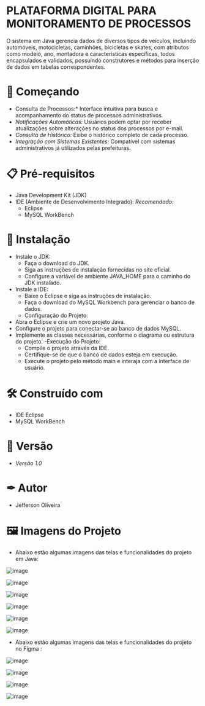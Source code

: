 # PLATAFORMA DIGITAL PARA MONITORAMENTO DE PROCESSOS

O sistema em Java gerencia dados de diversos tipos de veículos, incluindo automóveis, motocicletas, caminhões, bicicletas e skates, com atributos como modelo, ano, montadora e características específicas, todos encapsulados e validados, possuindo construtores e métodos para inserção de dados em tabelas correspondentes. 

# 🚀 Começando 

- Consulta de Processos:* Interface intuitiva para busca e acompanhamento do status de processos administrativos.
- *Notificações Automáticas:* Usuários podem optar por receber atualizações sobre alterações no status dos processos por e-mail.
- *Consulta de Histórico:* Exibe o histórico completo de cada processo.
- *Integração com Sistemas Existentes:* Compatível com sistemas administrativos já utilizados pelas prefeituras.
                   
 # 📋 Pré-requisitos 
 
 - Java Development Kit (JDK)
 -  IDE (Ambiente de Desenvolvimento Integrado):
     *Recomendado:*
    - Eclipse
    - MySQL WorkBench
   
# 🔧 Instalação 

- Instale o JDK:
    - Faça o download do JDK.
    - Siga as instruções de instalação fornecidas no site oficial.
    - Configure a variável de ambiente JAVA_HOME para o caminho do JDK instalado.
- Instale a IDE:
    - Baixe o Eclipse e siga as instruções de instalação.
    - Faça o download do MySQL Workbench para gerenciar o banco de dados.
    - Configuração do Projeto:
- Abra o Eclipse e crie um novo projeto Java.
- Configure o projeto para conectar-se ao banco de dados MySQL.
- Implemente as classes necessárias, conforme o diagrama ou estrutura do projeto.
-Execução do Projeto:
    - Compile o projeto através da IDE.
    - Certifique-se de que o banco de dados esteja em execução.
    - Execute o projeto pelo método main e interaja com a interface de usuário.

# 🛠 Construído com 

- IDE Eclipse
- MySQL WorkBench
  
# 📌 Versão

- *Versão 1.0*
  
# ✒ Autor 

- Jefferson Oliveira
  
# 🖼️ Imagens do Projeto

- Abaixo estão algumas imagens das telas e funcionalidades do projeto em Java:
  
![image](https://github.com/user-attachments/assets/e307e1e7-ee14-4f39-9825-b2a89924057e)

![image](https://github.com/user-attachments/assets/3c392037-0a6a-4fef-acf1-0894ad69e1c3)

![image](https://github.com/user-attachments/assets/4a90767e-9ea3-4a01-bdf8-ad05f368c93f)

![image](https://github.com/user-attachments/assets/02e3271d-204f-4ac0-96dc-68198ca27bad)

![image](https://github.com/user-attachments/assets/45d75f97-370a-4b18-9e44-13279cd5ff7f)

![image](https://github.com/user-attachments/assets/a50097d0-d2f3-475b-8df6-2aac10cf4398)

- Abaixo estão algumas imagens das telas e funcionalidades do projeto no Figma :
  
![image](https://github.com/user-attachments/assets/44196d15-c3dd-4e45-9ce8-45d5d84fe795)

![image](https://github.com/user-attachments/assets/d445fa5a-15c2-48e7-aac0-5f86ad80b581)

![image](https://github.com/user-attachments/assets/2320b760-4ebf-4310-9f7a-a4bc6a6c6fb0)

![image](https://github.com/user-attachments/assets/7f6abd1f-50c7-40be-b9fe-31a3f3558e47)



